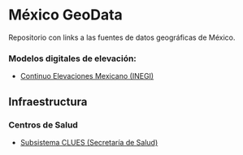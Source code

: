 # México GeoData
Repositorio con links a las fuentes de datos geográficas de México.

### Modelos digitales de elevación:
* [Continuo Elevaciones Mexicano (INEGI)](https://www.inegi.org.mx/app/geo2/elevacionesmex/)


## Infraestructura
### Centros de Salud
* [Subsistema CLUES (Secretaría de Salud)](http://gobi.salud.gob.mx/Bases_Clues.html)

